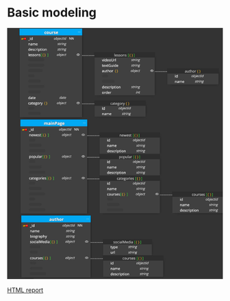 # Basic modeling

![Basic modeling](./basic-modeling.jpg)

[HTML report](https://00-modeling-00-basic-modeling.netlify.app/)
